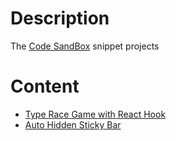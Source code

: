 # Description

The [Code SandBox](https://codesandbox.io/) snippet projects

# Content
+ [Type Race Game with React Hook](https://github.com/hnngo/codesandbox-playground/tree/master/Content/04-Nov-2019-Type-Race)
+ [Auto Hidden Sticky Bar](https://github.com/hnngo/codesandbox-playground/tree/master/Content/04-Nov-2019-Auto-Hide-Sticky-Header)